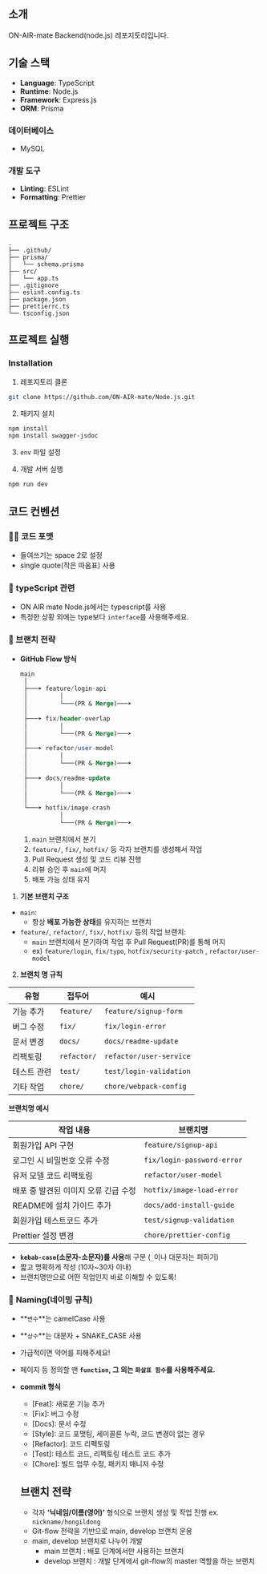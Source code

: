 ## 소개

ON-AIR-mate Backend(node.js) 레포지토리입니다.

<!-- ## 주요 기능

-
-
- -->

## 기술 스택

- **Language**: TypeScript
- **Runtime**: Node.js
- **Framework**: Express.js
- **ORM**: Prisma

### **데이터베이스**

- MySQL

### **개발 도구**

- **Linting**: ESLint
- **Formatting**: Prettier

## 프로젝트 구조

```
.
├── .github/
├── prisma/
│   └── schema.prisma
├── src/
│   └── app.ts
├── .gitignore
├── eslint.config.ts
├── package.json
├── prettierrc.ts
└── tsconfig.json
```

## 프로젝트 실행

### **Installation**

1. 레포지토리 클론

```bash
git clone https://github.com/ON-AIR-mate/Node.js.git
```

2. 패키지 설치

```bash
npm install
npm install swagger-jsdoc
```

3. `env` 파일 설정

4. 개발 서버 실행

```bash
npm run dev
```

<!-- ## API

API에 대한 문서는 [링크]() 에서 확인하실 수 있습니다. -->

## 코드 컨벤션

### 🧑‍💻 **코드 포맷**

- 들여쓰기는 space 2로 설정
- single quote(작은 따옴표) 사용

### 📜 **typeScript 관련**

- ON AIR mate Node.js에서는 typescript를 사용
- 특정한 상황 외에는 type보다 `interface`를 사용해주세요.

### 🌳 브랜치 전략

- **GitHub Flow 방식**
    
    ```sql
    main
     │
     ├───➤ feature/login-api
     │         │
     │         └───(PR & Merge)───➤
     │
     ├───➤ fix/header-overlap
     │         │
     │         └───(PR & Merge)───➤
     │
     ├───➤ refactor/user-model
     │         │
     │         └───(PR & Merge)───➤
     │
     ├───➤ docs/readme-update
     │         │
     │         └───(PR & Merge)───➤
     │
     └───➤ hotfix/image-crash
               │
               └───(PR & Merge)───➤
    ```
    
    1. `main` 브랜치에서 분기
    2. `feature/`, `fix/`, `hotfix/` 등 각자 브랜치를 생성해서 작업
    3. Pull Request 생성 및 코드 리뷰 진행
    4. 리뷰 승인 후 `main`에 머지
    5. 배포 가능 상태 유지

1. **기본 브랜치 구조**

- `main`:
    - 항상 **배포 가능한 상태**를 유지하는 브랜치
- `feature/`, `refactor/`, `fix/`, `hotfix/` 등의 작업 브랜치:
    - `main` 브랜치에서 분기하여 작업 후 Pull Request(PR)를 통해 머지
    - ex) `feature/login`, `fix/typo`, `hotfix/security-patch` , `refactor/user-model`

2. **브랜치 명 규칙**

| 유형 | 접두어 | 예시 |
| --- | --- | --- |
| 기능 추가 | `feature/` | `feature/signup-form` |
| 버그 수정 | `fix/` | `fix/login-error` |
| 문서 변경 | `docs/` | `docs/readme-update` |
| 리팩토링 | `refactor/` | `refactor/user-service` |
| 테스트 관련 | `test/` | `test/login-validation` |
| 기타 작업 | `chore/` | `chore/webpack-config` |

**브랜치명 예시**

| 작업 내용 | 브랜치명 |
| --- | --- |
| 회원가입 API 구현 | `feature/signup-api` |
| 로그인 시 비밀번호 오류 수정 | `fix/login-password-error` |
| 유저 모델 코드 리팩토링 | `refactor/user-model` |
| 배포 중 발견된 이미지 오류 긴급 수정 | `hotfix/image-load-error` |
| README에 설치 가이드 추가 | `docs/add-install-guide` |
| 회원가입 테스트코드 추가 | `test/signup-validation` |
| Prettier 설정 변경 | `chore/prettier-config`  |
- **`kebab-case`(소문자-소문자)를 사용**해 구분 (`_`이나 대문자는 피하기)
- 짧고 명확하게 작성 (10자~30자 이내)
- 브랜치명만으로 어떤 작업인지 바로 이해할 수 있도록!

### 📏 **Naming(네이밍 규칙)**

- **`변수`**는 camelCase 사용
- **`상수`**는 대문자  + SNAKE_CASE 사용
- 가급적이면 약어를 피해주세요!
- 페이지 등 정의할 땐 **`function`, 그 외는 `화살표 함수`를 사용해주세요.**

- **commit 형식**
    - [Feat]: 새로운 기능 추가
    - [Fix]: 버그 수정
    - [Docs]: 문서 수정
    - [Style]: 코드 포맷팅, 세미콜론 누락, 코드 변경이 없는 경우
    - [Refactor]: 코드 리펙토링
    - [Test]: 테스트 코드, 리펙토링 테스트 코드 추가
    - [Chore]: 빌드 업무 수정, 패키지 매니저 수정

    ## 브랜치 전략
    - 각자 **‘닉네임/이름(영어)’** 형식으로 브랜치 생성 및 작업 진행  ex. `nickname/hongildong`
    - Git-flow 전략을 기반으로 main, develop 브랜치 운용
    - main, develop 브랜치로 나누어 개발
        - main 브랜치 : 배포 단계에서만 사용하는 브랜치
        - develop 브랜치 : 개발 단계에서 git-flow의 master 역할을 하는 브랜치
